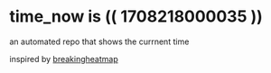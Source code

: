 # time_now is (( 1708218000035 ))

an automated repo that shows the currnent time

inspired by [breakingheatmap](https://github.com/breakingheatmap/breakingheatmap)
